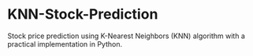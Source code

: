 # KNN-Stock-Prediction
Stock price prediction using K-Nearest Neighbors (KNN) algorithm with a practical implementation in Python.
